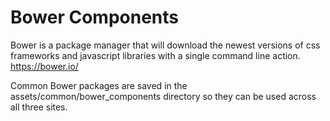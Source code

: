 # Bower Components
Bower is a package manager that will download the newest versions of css frameworks and javascript libraries with a single command line action. 
https://bower.io/

Common Bower packages are saved in the assets/common/bower\_components directory so they can be used across all three sites.